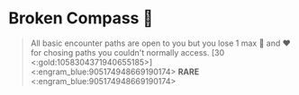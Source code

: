 #  **Broken Compass** 🧭
> All basic encounter paths are open to you but you lose 1 max 🔷 and ❤️ for chosing paths you couldn't normally access. [30 <:gold:1058304371940655185>]
<:engram_blue:905174948669190174> __RARE__ <:engram_blue:905174948669190174>
